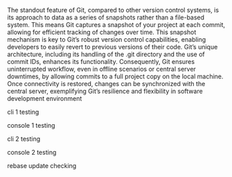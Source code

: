 The standout feature of Git, compared to other version control systems, is its approach to data as a series of snapshots rather than a file-based system. This means Git captures a snapshot of your project at each commit, allowing for efficient tracking of changes over time. This snapshot mechanism is key to Git’s robust version control capabilities, enabling developers to easily revert to previous versions of their code. Git’s unique architecture, including its handling of the .git directory and the use of commit IDs, enhances its functionality. Consequently, Git ensures uninterrupted workflow, even in offline scenarios or central server downtimes, by allowing commits to a full project copy on the local machine. Once connectivity is restored, changes can be synchronized with the central server, exemplifying Git’s resilience and flexibility in software development environment


cli 1 testing

console 1 testing

cli 2 testing

console 2 testing

rebase update checking
